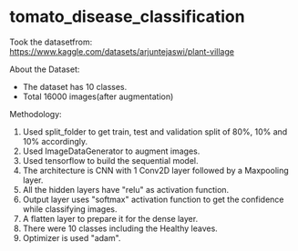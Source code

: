 # tomato_disease_classification

Took the datasetfrom: <br>
https://www.kaggle.com/datasets/arjuntejaswi/plant-village

About the Dataset:
- The dataset has 10 classes.
- Total 16000 images(after augmentation)

Methodology:
1. Used split_folder to get train, test and validation split of 80%, 10% and 10% accordingly.
2. Used ImageDataGenerator to augment images.
3. Used tensorflow to build the sequential model.
4. The architecture is CNN with 1 Conv2D layer followed by a Maxpooling layer.
5. All the hidden layers have "relu" as activation function.
6. Output layer uses "softmax" activation function to get the confidence while classifying images.
7. A flatten layer to prepare it for the dense layer.
8. There were 10 classes including the Healthy leaves.
9. Optimizer is used "adam".
